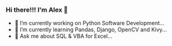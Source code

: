 ### Hi there!!! I'm Alex 👋

- 🔭 I’m currently working on Python Software Development...
- 🌱 I’m currently learning Pandas, Django, OpenCV and Kivy...
- 💬 Ask me about SQL & VBA for Excel... 

<!--
**AlexTrR/AlexTrR** is a ✨ _special_ ✨ repository because its `README.md` (this file) appears on your GitHub profile.

Here are some ideas to get you started:

- 🔭 I’m currently working on ...
- 🌱 I’m currently learning ...
- 👯 I’m looking to collaborate on ...
- 🤔 I’m looking for help with ...
- 💬 Ask me about ...
- 📫 How to reach me: ...
- 😄 Pronouns: ...
- ⚡ Fun fact: ...
-->
